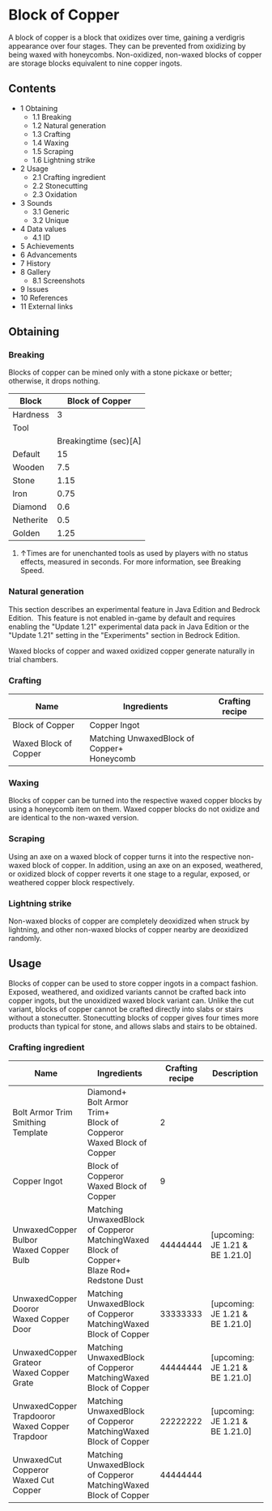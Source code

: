 # Block of Copper
A block of copper is a block that oxidizes over time, gaining a verdigris appearance over four stages. They can be prevented from oxidizing by being waxed with honeycombs. Non-oxidized, non-waxed blocks of copper are storage blocks equivalent to nine copper ingots.

## Contents
- 1 Obtaining
	- 1.1 Breaking
	- 1.2 Natural generation
	- 1.3 Crafting
	- 1.4 Waxing
	- 1.5 Scraping
	- 1.6 Lightning strike
- 2 Usage
	- 2.1 Crafting ingredient
	- 2.2 Stonecutting
	- 2.3 Oxidation
- 3 Sounds
	- 3.1 Generic
	- 3.2 Unique
- 4 Data values
	- 4.1 ID
- 5 Achievements
- 6 Advancements
- 7 History
- 8 Gallery
	- 8.1 Screenshots
- 9 Issues
- 10 References
- 11 External links

## Obtaining
### Breaking
Blocks of copper can be mined only with a stone pickaxe or better; otherwise, it drops nothing.

| Block     | Block of Copper       |
|-----------|-----------------------|
| Hardness  | 3                     |
| Tool      |                       |
|           | Breakingtime (sec)[A] |
| Default   | 15                    |
| Wooden    | 7.5                   |
| Stone     | 1.15                  |
| Iron      | 0.75                  |
| Diamond   | 0.6                   |
| Netherite | 0.5                   |
| Golden    | 1.25                  |

1. ↑Times are for unenchanted tools as used by players with no status effects, measured in seconds. For more information, see Breaking Speed.

### Natural generation

  

This section describes an experimental feature in Java Edition and Bedrock Edition. 
This feature is not enabled in-game by default and requires enabling the "Update 1.21" experimental data pack in Java Edition or the "Update 1.21" setting in the "Experiments" section in Bedrock Edition.


Waxed blocks of copper and waxed oxidized copper generate naturally in trial chambers.

### Crafting
| Name                  | Ingredients                                    | Crafting recipe |
|-----------------------|------------------------------------------------|-----------------|
| Block of Copper       | Copper Ingot                                   |                 |
| Waxed Block of Copper | Matching UnwaxedBlock of Copper+<br/>Honeycomb |                 |

### Waxing
Blocks of copper can be turned into the respective waxed copper blocks by using a honeycomb item on them. Waxed copper blocks do not oxidize and are identical to the non-waxed version.

### Scraping
Using an axe on a waxed block of copper turns it into the respective non-waxed block of copper. In addition, using an axe on an exposed, weathered, or oxidized block of copper reverts it one stage to a regular, exposed, or weathered copper block respectively.

### Lightning strike
Non-waxed blocks of copper are completely deoxidized when struck by lightning, and other non-waxed blocks of copper nearby are deoxidized randomly.

## Usage
Blocks of copper can be used to store copper ingots in a compact fashion. Exposed, weathered, and oxidized variants cannot be crafted back into copper ingots, but the unoxidized waxed block variant can. Unlike the cut variant, blocks of copper cannot be crafted directly into slabs or stairs without a stonecutter. Stonecutting blocks of copper gives four times more products than typical for stone, and allows slabs and stairs to be obtained.

### Crafting ingredient
| Name                                               | Ingredients                                                                                           | Crafting recipe | Description                      |
|----------------------------------------------------|-------------------------------------------------------------------------------------------------------|-----------------|----------------------------------|
| Bolt Armor Trim Smithing Template                  | Diamond+<br/>Bolt Armor Trim+<br/>Block of Copperor<br/>Waxed Block of Copper                         | 2               |                                  |
| Copper Ingot                                       | Block of Copperor<br/>Waxed Block of Copper                                                           | 9               |                                  |
| UnwaxedCopper Bulbor<br/>Waxed Copper Bulb         | Matching UnwaxedBlock of Copperor<br/>MatchingWaxed Block of Copper+<br/>Blaze Rod+<br/>Redstone Dust | 44444444        | ‌[upcoming: JE 1.21 & BE 1.21.0] |
| UnwaxedCopper Dooror<br/>Waxed Copper Door         | Matching UnwaxedBlock of Copperor<br/>MatchingWaxed Block of Copper                                   | 33333333        | ‌[upcoming: JE 1.21 & BE 1.21.0] |
| UnwaxedCopper Grateor<br/>Waxed Copper Grate       | Matching UnwaxedBlock of Copperor<br/>MatchingWaxed Block of Copper                                   | 44444444        | ‌[upcoming: JE 1.21 & BE 1.21.0] |
| UnwaxedCopper Trapdooror<br/>Waxed Copper Trapdoor | Matching UnwaxedBlock of Copperor<br/>MatchingWaxed Block of Copper                                   | 22222222        | ‌[upcoming: JE 1.21 & BE 1.21.0] |
| UnwaxedCut Copperor<br/>Waxed Cut Copper           | Matching UnwaxedBlock of Copperor<br/>MatchingWaxed Block of Copper                                   | 44444444        |                                  |

